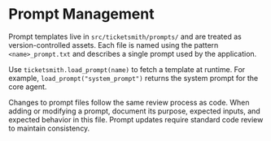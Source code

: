 # Prompt Management

Prompt templates live in `src/ticketsmith/prompts/` and are treated as version-controlled assets. Each file is named using the pattern `<name>_prompt.txt` and describes a single prompt used by the application.

Use `ticketsmith.load_prompt(name)` to fetch a template at runtime. For example, `load_prompt("system_prompt")` returns the system prompt for the core agent.

Changes to prompt files follow the same review process as code. When adding or modifying a prompt, document its purpose, expected inputs, and expected behavior in this file.
Prompt updates require standard code review to maintain consistency.

